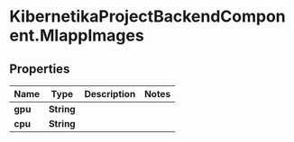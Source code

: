 # KibernetikaProjectBackendComponent.MlappImages

## Properties
Name | Type | Description | Notes
------------ | ------------- | ------------- | -------------
**gpu** | **String** |  | 
**cpu** | **String** |  | 



